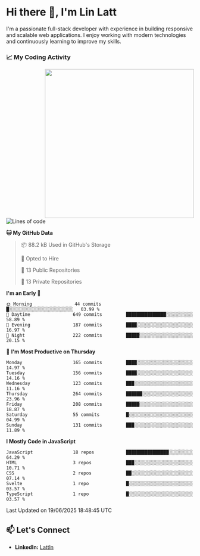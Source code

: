 # Hi there 👋, I'm Lin Latt

I'm a passionate full-stack developer with experience in building responsive and scalable web applications. I enjoy working with modern technologies and continuously learning to improve my skills.

### 📈 My Coding Activity 
<img src="https://github.com/user-attachments/assets/6cec4854-3eec-4600-9120-9be1d3cb2bfe"  width="400px" align="right">

<!--START_SECTION:waka-->
![Lines of code](https://img.shields.io/badge/From%20Hello%20World%20I%27ve%20Written-490.9%20thousand%20lines%20of%20code-blue)

**🐱 My GitHub Data** 

> 📦 88.2 kB Used in GitHub's Storage 
 > 
> 💼 Opted to Hire
 > 
> 📜 13 Public Repositories 
 > 
> 🔑 13 Private Repositories 
 > 
**I'm an Early 🐤** 

```text
🌞 Morning                44 commits          █░░░░░░░░░░░░░░░░░░░░░░░░   03.99 % 
🌆 Daytime                649 commits         ███████████████░░░░░░░░░░   58.89 % 
🌃 Evening                187 commits         ████░░░░░░░░░░░░░░░░░░░░░   16.97 % 
🌙 Night                  222 commits         █████░░░░░░░░░░░░░░░░░░░░   20.15 % 
```
📅 **I'm Most Productive on Thursday** 

```text
Monday                   165 commits         ████░░░░░░░░░░░░░░░░░░░░░   14.97 % 
Tuesday                  156 commits         ████░░░░░░░░░░░░░░░░░░░░░   14.16 % 
Wednesday                123 commits         ███░░░░░░░░░░░░░░░░░░░░░░   11.16 % 
Thursday                 264 commits         ██████░░░░░░░░░░░░░░░░░░░   23.96 % 
Friday                   208 commits         █████░░░░░░░░░░░░░░░░░░░░   18.87 % 
Saturday                 55 commits          █░░░░░░░░░░░░░░░░░░░░░░░░   04.99 % 
Sunday                   131 commits         ███░░░░░░░░░░░░░░░░░░░░░░   11.89 % 
```


**I Mostly Code in JavaScript** 

```text
JavaScript               18 repos            ████████████████░░░░░░░░░   64.29 % 
HTML                     3 repos             ███░░░░░░░░░░░░░░░░░░░░░░   10.71 % 
CSS                      2 repos             ██░░░░░░░░░░░░░░░░░░░░░░░   07.14 % 
Svelte                   1 repo              █░░░░░░░░░░░░░░░░░░░░░░░░   03.57 % 
TypeScript               1 repo              █░░░░░░░░░░░░░░░░░░░░░░░░   03.57 % 
```




 Last Updated on 19/06/2025 18:48:45 UTC
<!--END_SECTION:waka-->

## 📫 Let's Connect

- **LinkedIn:** [Lattln](https://linkedin.com/in/lin-latt)
<!-- - **Portfolio:** [Your Portfolio](https://yourportfolio.com) -->

